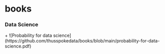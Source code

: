 # books

<h3>Data Science</h3>
+ ![Probability for data science](https://github.com/thusspokedata/books/blob/main/probability-for-data-science.pdf)
